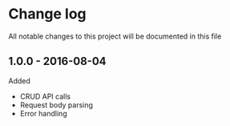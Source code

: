 # Change log
All notable changes to this project will be documented in this file

## 1.0.0 - 2016-08-04
Added
- CRUD API calls
- Request body parsing
- Error handling
